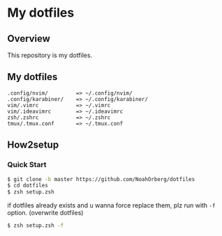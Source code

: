 # My dotfiles

## Overview
This repository is my dotfiles.

## My dotfiles
```
.config/nvim/         => ~/.config/nvim/
.config/karabiner/    => ~/.config/karabiner/
vim/.vimrc            => ~/.vimrc  
vim/.ideavimrc        => ~/.ideavimrc  
zsh/.zshrc            => ~/.zshrc  
tmux/.tmux.conf       => ~/.tmux.conf
```

## How2setup
### Quick Start
``` sh
$ git clone -b master https://github.com/NoahOrberg/dotfiles
$ cd dotfiles
$ zsh setup.zsh
```

if dotfiles already exists and u wanna force replace them, plz run with `-f` option. (overwrite dotfiles)

``` sh
$ zsh setup.zsh -f
```

